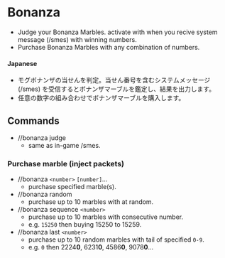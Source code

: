 # Bonanza

- Judge your Bonanza Marbles. activate with when you recive system message (/smes) with winning numbers.
- Purchase Bonanza Marbles with any combination of numbers.

#### Japanese

- モグボナンザの当せんを判定。当せん番号を含むシステムメッセージ (/smes) を受信するとボナンザマーブルを鑑定し、結果を出力します。
- 任意の数字の組み合わせでボナンザマーブルを購入します。

## Commands

- //bonanza judge
  - same as in-game /smes.

### Purchase marble (inject packets)

- //bonanza `<number>` `[number]`...
  - purchase specified marble(s).
- //bonanza random
  - purchase up to 10 marbles with at random.
- //bonanza sequence `<number>`
  - purchase up to 10 marbles with consecutive number.
  - e.g. `15250` then buying 15250 to 15259.
- //bonanza last `<number>`
  - purchase up to 10 random marbles with tail of specified `0-9`.
  - e.g. `0` then 2224**0**, 6231**0**, 4586**0**, 9078**0**...
